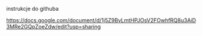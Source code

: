 instrukcje do githuba

https://docs.google.com/document/d/1j5Z9BvLmtHPJOsV2FOwhfRQ8u3AiD3MRe2GQpZoeZdw/edit?usp=sharing
